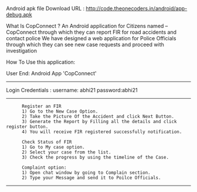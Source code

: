 Android apk file Download URL :  http://code.theonecoders.in/android/app-debug.apk

What Is CopConnect ?
An Android application for Citizens named –CopConnect through which they can report FIR for road accidents and contact police 
We have designed a web application for Police Officials  through which they can see new case requests and proceed with investigation


How To Use this application:

User End: Android App 'CopConnect'
************************************************************************************************

Login Credentials : username: abhi21 
                    password:abhi21

************************************************************************************************
		  Register an FIR
		  1) Go to the New Case Option.
		  2) Take the Picture Of the Accident and click Next Button.
		  3) Generate the Report by Filling all the details and click register button.
		  4) You will receive FIR registered successfully notification.

		  Check Status of FIR
		  1) Go to My case option.
		  2) Select your case from the list.
		  3) Check the progress by using the timeline of the Case.

		  Complaint option:
		  1) Open chat window by going to Complain section.
		  2) Type your Message and send it to Poilce Officials.
		  
***********************************************************************************************************
